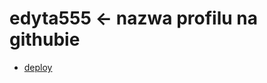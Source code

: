 # edyta555 <- nazwa profilu na githubie

- [deploy](https://webapp-daftacademy-2-f4s4zwcc2-edyta555.vercel.app/)